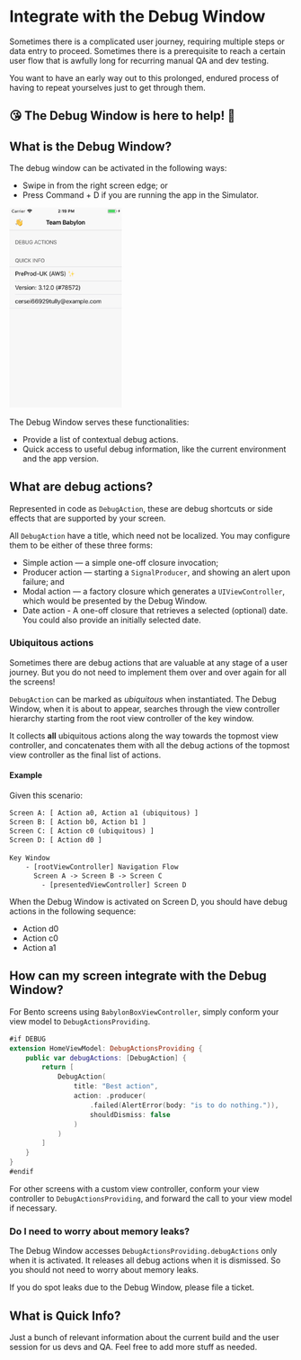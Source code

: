 Integrate with the Debug Window
==========================================

Sometimes there is a complicated user journey, requiring multiple steps or data entry to proceed. Sometimes there is a prerequisite to reach a certain user flow that is awfully long for recurring manual QA and dev testing.

You want to have an early way out to this prolonged, endured process of having to repeat yourselves just to get through them.

## 😘 The Debug Window is here to help! 🎉

## What is the Debug Window?

The debug window can be activated in the following ways:

* Swipe in from the right screen edge; or
* Press Command + D if you are running the app in the Simulator.

<img src="./Assets/thedebugwindow.png" width="200" />

The Debug Window serves these functionalities:

* Provide a list of contextual debug actions.
* Quick access to useful debug information, like the current environment and the app version.

## What are debug actions?

Represented in code as `DebugAction`, these are debug shortcuts or side effects that are supported by your screen.

All `DebugAction` have a title, which need not be localized. You may configure them to be either of these three forms:

* Simple action — a simple one-off closure invocation;
* Producer action — starting a `SignalProducer`, and showing an alert upon failure; and
* Modal action — a factory closure which generates a `UIViewController`, which would be presented by the Debug Window.
* Date action - A one-off closure that retrieves a selected (optional) date. You could also provide an initially selected date.

### Ubiquitous actions

Sometimes there are debug actions that are valuable at any stage of a user journey. But you do not need to implement them over and over again for all the screens!

`DebugAction` can be marked as _ubiquitous_ when instantiated. The Debug Window, when it is about to appear, searches through the view controller hierarchy starting from the root view controller of the key window.

It collects **all** ubiquitous actions along the way towards the topmost view controller, and concatenates them with all the debug actions of the topmost view controller as the final list of actions.

#### Example

Given this scenario:
```
Screen A: [ Action a0, Action a1 (ubiquitous) ]
Screen B: [ Action b0, Action b1 ]
Screen C: [ Action c0 (ubiquitous) ]
Screen D: [ Action d0 ]

Key Window
    - [rootViewController] Navigation Flow
      Screen A -> Screen B -> Screen C
        - [presentedViewController] Screen D
```

When the Debug Window is activated on Screen D, you should have debug actions in the following sequence:

* Action d0
* Action c0
* Action a1

## How can my screen integrate with the Debug Window?
For Bento screens using `BabylonBoxViewController`, simply conform your view model to `DebugActionsProviding`.

```swift
#if DEBUG
extension HomeViewModel: DebugActionsProviding {
    public var debugActions: [DebugAction] {
        return [
            DebugAction(
                title: "Best action",
                action: .producer(
                    .failed(AlertError(body: "is to do nothing.")), 
                    shouldDismiss: false
                )
            )
        ]
    }
}
#endif
```

For other screens with a custom view controller, conform your view controller to `DebugActionsProviding`, and forward the call to your view model if necessary.

### Do I need to worry about memory leaks?
The Debug Window accesses `DebugActionsProviding.debugActions` only when it is activated. It releases all debug actions when it is dismissed. So you should not need to worry about memory leaks.

If you do spot leaks due to the Debug Window, please file a ticket.

## What is Quick Info?

Just a bunch of relevant information about the current build and the user session for us devs and QA. Feel free to add more stuff as needed.
